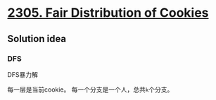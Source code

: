 # [2305. Fair Distribution of Cookies](https://leetcode.com/problems/fair-distribution-of-cookies/)

## Solution idea

### DFS

DFS暴力解

每一层是当前cookie。 每一个分支是一个人，总共`k`个分支。